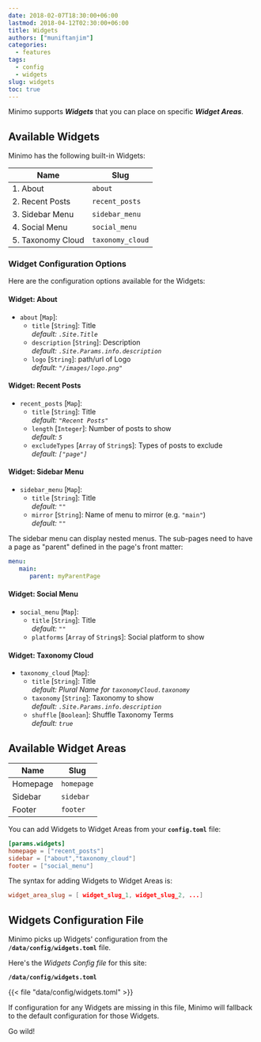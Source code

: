 ```yaml
---
date: 2018-02-07T18:30:00+06:00
lastmod: 2018-04-12T02:30:00+06:00
title: Widgets
authors: ["muniftanjim"]
categories:
  - features
tags:
  - config
  - widgets
slug: widgets
toc: true
---
```

Minimo supports _**Widgets**_ that you can place on specific _**Widget Areas**_.

## Available Widgets

Minimo has the following built-in Widgets:

  Name             |  Slug
 ----------------- | -----------------
 1. About          | `about`
 2. Recent Posts   | `recent_posts`
 3. Sidebar Menu   | `sidebar_menu`
 4. Social Menu    | `social_menu`
 5. Taxonomy Cloud | `taxonomy_cloud`

### Widget Configuration Options

Here are the configuration options available for the Widgets:

#### Widget: About

- `about` [`Map`]:
  - `title` [`String`]: Title  
     _default: `.Site.Title`_
  - `description` [`String`]: Description  
    _default: `.Site.Params.info.description`_
  - `logo` [`String`]: path/url of Logo  
    _default: `"/images/logo.png"`_

#### Widget: Recent Posts

- `recent_posts` [`Map`]:
  - `title` [`String`]: Title  
    _default: `"Recent Posts"`_
  - `length` [`Integer`]: Number of posts to show  
    _default: `5`_
  - `excludeTypes` [`Array` of `String`s]:  Types of posts to exclude  
    _default: `["page"]`_

#### Widget: Sidebar Menu

- `sidebar_menu` [`Map`]:
  - `title` [`String`]: Title  
    _default: `""`_
  - `mirror` [`String`]: Name of menu to mirror (e.g. `"main"`)  
    _default: `""`_

The sidebar menu can display nested menus. The sub-pages need to have a page as "parent" defined in the page's front matter:

```yaml
menu: 
   main:
      parent: myParentPage
```

#### Widget: Social Menu

- `social_menu` [`Map`]:
  - `title` [`String`]: Title  
    _default: `""`_
  - `platforms` [`Array` of `String`s]: Social platform to show

#### Widget: Taxonomy Cloud

- `taxonomy_cloud` [`Map`]:
  - `title` [`String`]: Title  
    _default: Plural Name for `taxonomyCloud.taxonomy`_
  - `taxonomy` [`String`]: Taxonomy to show  
    _default: `.Site.Params.info.description`_
  - `shuffle` [`Boolean`]: Shuffle Taxonomy Terms  
    _default: `true`_

## Available Widget Areas

  Name    |  Slug
 -------- | ----------
 Homepage | `homepage`
 Sidebar  | `sidebar`
 Footer   | `footer`

You can add Widgets to Widget Areas from your **`config.toml`** file:

```toml
[params.widgets]
homepage = ["recent_posts"]
sidebar = ["about","taxonomy_cloud"]
footer = ["social_menu"]
```

The syntax for adding Widgets to Widget Areas is:

```toml
widget_area_slug = [ widget_slug_1, widget_slug_2, ...]
```

## Widgets Configuration File

Minimo picks up Widgets' configuration from the **`/data/config/widgets.toml`** file.

Here's the _Widgets Config file_ for this site:

**`/data/config/widgets.toml`**

{{< file "data/config/widgets.toml" >}}

If configuration for any Widgets are missing in this file, Minimo will fallback to the default configuration for those Widgets.

Go wild!
